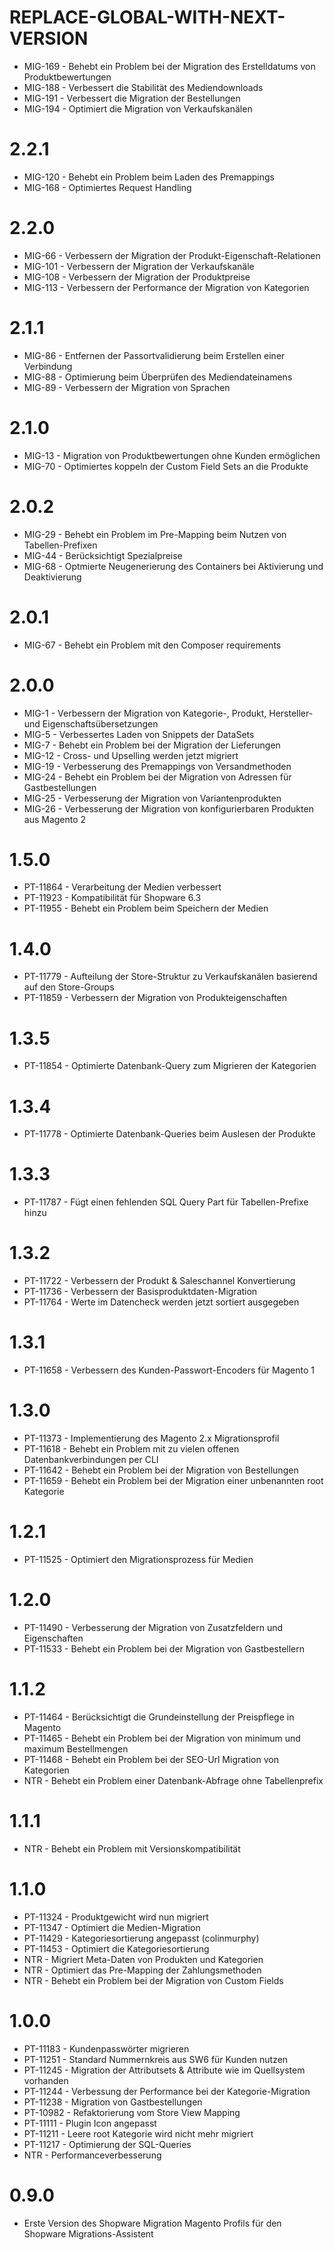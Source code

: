 # REPLACE-GLOBAL-WITH-NEXT-VERSION
- MIG-169 - Behebt ein Problem bei der Migration des Erstelldatums von Produktbewertungen
- MIG-188 - Verbessert die Stabilität des Mediendownloads
- MIG-191 - Verbessert die Migration der Bestellungen
- MIG-194 - Optimiert die Migration von Verkaufskanälen

# 2.2.1
- MIG-120 - Behebt ein Problem beim Laden des Premappings
- MIG-168 - Optimiertes Request Handling

# 2.2.0
- MIG-66 - Verbessern der Migration der Produkt-Eigenschaft-Relationen
- MIG-101 - Verbessern der Migration der Verkaufskanäle
- MIG-108 - Verbessern der Migration der Produktpreise
- MIG-113 - Verbessern der Performance der Migration von Kategorien

# 2.1.1
- MIG-86 - Entfernen der Passortvalidierung beim Erstellen einer Verbindung
- MIG-88 - Optimierung beim Überprüfen des Mediendateinamens
- MIG-89 - Verbessern der Migration von Sprachen

# 2.1.0
- MIG-13 - Migration von Produktbewertungen ohne Kunden ermöglichen
- MIG-70 - Optimiertes koppeln der Custom Field Sets an die Produkte

# 2.0.2
- MIG-29 - Behebt ein Problem im Pre-Mapping beim Nutzen von Tabellen-Prefixen
- MIG-44 - Berücksichtigt Spezialpreise
- MIG-68 - Optmierte Neugenerierung des Containers bei Aktivierung und Deaktivierung

# 2.0.1
- MIG-67 - Behebt ein Problem mit den Composer requirements

# 2.0.0
- MIG-1 - Verbessern der Migration von Kategorie-, Produkt, Hersteller- und Eigenschaftsübersetzungen
- MIG-5 - Verbessertes Laden von Snippets der DataSets
- MIG-7 - Behebt ein Problem bei der Migration der Lieferungen
- MIG-12 - Cross- und Upselling werden jetzt migriert
- MIG-19 - Verbesserung des Premappings von Versandmethoden
- MIG-24 - Behebt ein Problem bei der Migration von Adressen für Gastbestellungen
- MIG-25 - Verbesserung der Migration von Variantenprodukten
- MIG-26 - Verbesserung der Migration von konfigurierbaren Produkten aus Magento 2

# 1.5.0
- PT-11864 - Verarbeitung der Medien verbessert
- PT-11923 - Kompatibilität für Shopware 6.3
- PT-11955 - Behebt ein Problem beim Speichern der Medien

# 1.4.0
- PT-11779 - Aufteilung der Store-Struktur zu Verkaufskanälen basierend auf den Store-Groups
- PT-11859 - Verbessern der Migration von Produkteigenschaften

# 1.3.5
- PT-11854 - Optimierte Datenbank-Query zum Migrieren der Kategorien

# 1.3.4
- PT-11778 - Optimierte Datenbank-Queries beim Auslesen der Produkte

# 1.3.3
- PT-11787 - Fügt einen fehlenden SQL Query Part für Tabellen-Prefixe hinzu

# 1.3.2
- PT-11722 - Verbessern der Produkt & Saleschannel Konvertierung
- PT-11736 - Verbessern der Basisproduktdaten-Migration
- PT-11764 - Werte im Datencheck werden jetzt sortiert ausgegeben

# 1.3.1
- PT-11658 - Verbessern des Kunden-Passwort-Encoders für Magento 1

# 1.3.0
- PT-11373 - Implementierung des Magento 2.x Migrationsprofil
- PT-11618 - Behebt ein Problem mit zu vielen offenen Datenbankverbindungen per CLI
- PT-11642 - Behebt ein Problem bei der Migration von Bestellungen
- PT-11659 - Behebt ein Problem bei der Migration einer unbenannten root Kategorie

# 1.2.1
- PT-11525 - Optimiert den Migrationsprozess für Medien

# 1.2.0
- PT-11490 - Verbesserung der Migration von Zusatzfeldern und Eigenschaften
- PT-11533 - Behebt ein Problem bei der Migration von Gastbestellern

# 1.1.2
- PT-11464 - Berücksichtigt die Grundeinstellung der Preispflege in Magento
- PT-11465 - Behebt ein Problem bei der Migration von minimum und maximum Bestellmengen
- PT-11468 - Behebt ein Problem bei der SEO-Url Migration von Kategorien
- NTR - Behebt ein Problem einer Datenbank-Abfrage ohne Tabellenprefix

# 1.1.1
- NTR - Behebt ein Problem mit Versionskompatibilität

# 1.1.0
- PT-11324 - Produktgewicht wird nun migriert
- PT-11347 - Optimiert die Medien-Migration
- PT-11429 - Kategoriesortierung angepasst (colinmurphy)
- PT-11453 - Optimiert die Kategoriesortierung
- NTR - Migriert Meta-Daten von Produkten und Kategorien
- NTR - Optimiert das Pre-Mapping der Zahlungsmethoden
- NTR - Behebt ein Problem bei der Migration von Custom Fields

# 1.0.0
- PT-11183 - Kundenpasswörter migrieren
- PT-11251 - Standard Nummernkreis aus SW6 für Kunden nutzen
- PT-11245 - Migration der Attributsets & Attribute wie im Quellsystem vorhanden
- PT-11244 - Verbessung der Performance bei der Kategorie-Migration
- PT-11238 - Migration von Gastbestellungen
- PT-10982 - Refaktorierung vom Store View Mapping
- PT-11111 - Plugin Icon angepasst
- PT-11211 - Leere root Kategorie wird nicht mehr migriert
- PT-11217 - Optimierung der SQL-Queries
- NTR - Performanceverbesserung

# 0.9.0
- Erste Version des Shopware Migration Magento Profils für den Shopware Migrations-Assistent

